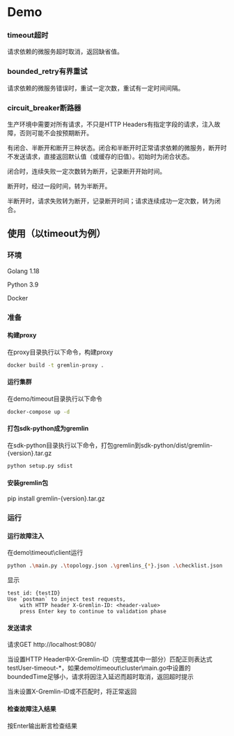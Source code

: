 # Demo

### timeout超时
请求依赖的微服务超时取消，返回缺省值。
### bounded_retry有界重试
请求依赖的微服务错误时，重试一定次数，重试有一定时间间隔。
### circuit_breaker断路器
生产环境中需要对所有请求，不只是HTTP Headers有指定字段的请求，注入故障，否则可能不会按预期断开。

有闭合、半断开和断开三种状态。闭合和半断开时正常请求依赖的微服务，断开时不发送请求，直接返回默认值（或缓存的旧值）。初始时为闭合状态。

闭合时，连续失败一定次数转为断开，记录断开开始时间。

断开时，经过一段时间，转为半断开。

半断开时，请求失败转为断开，记录断开时间；请求连续成功一定次数，转为闭合。


## 使用（以timeout为例）
### 环境
Golang 1.18

Python 3.9

Docker

### 准备
#### 构建proxy
在proxy目录执行以下命令，构建proxy
```bash
docker build -t gremlin-proxy .
```

#### 运行集群
在demo/timeout目录执行以下命令
```bash
docker-compose up -d
```

#### 打包sdk-python成为gremlin
在sdk-python目录执行以下命令，打包gremlin到sdk-python/dist/gremlin-{version}.tar.gz
```bash
python setup.py sdist
```

#### 安装gremlin包
pip install gremlin-{version}.tar.gz



### 运行
#### 运行故障注入
在demo\timeout\client运行
```bash
python .\main.py .\topology.json .\gremlins_{*}.json .\checklist.json
```
显示
```
test id: {testID}
Use `postman` to inject test requests,
	with HTTP header X-Gremlin-ID: <header-value>
	press Enter key to continue to validation phase
```

#### 发送请求
请求GET http://localhost:9080/

当设置HTTP Header中X-Gremlin-ID（完整或其中一部分）匹配正则表达式testUser-timeout-*，如果demo\timeout\cluster\main.go中设置的boundedTime足够小，请求将因注入延迟而超时取消，返回超时提示

当未设置X-Gremlin-ID或不匹配时，将正常返回

#### 检查故障注入结果

按Enter输出断言检查结果

